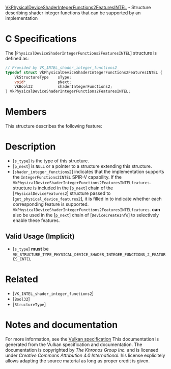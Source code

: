[VkPhysicalDeviceShaderIntegerFunctions2FeaturesINTEL](https://www.khronos.org/registry/vulkan/specs/1.3-extensions/man/html/VkPhysicalDeviceShaderIntegerFunctions2FeaturesINTEL.html) - Structure describing shader integer functions that can be supported by an implementation

# C Specifications
The [`PhysicalDeviceShaderIntegerFunctions2FeaturesINTEL`] structure is
defined as:
```c
// Provided by VK_INTEL_shader_integer_functions2
typedef struct VkPhysicalDeviceShaderIntegerFunctions2FeaturesINTEL {
    VkStructureType    sType;
    void*              pNext;
    VkBool32           shaderIntegerFunctions2;
} VkPhysicalDeviceShaderIntegerFunctions2FeaturesINTEL;
```

# Members
This structure describes the following feature:

# Description
- [`s_type`] is the type of this structure.
- [`p_next`] is `NULL` or a pointer to a structure extending this structure.
- [`shader_integer_functions2`] indicates that the implementation supports the `IntegerFunctions2INTEL` SPIR-V capability.
If the `VkPhysicalDeviceShaderIntegerFunctions2FeaturesINTELfeatures`. structure is included in the [`p_next`] chain of the
[`PhysicalDeviceFeatures2`] structure passed to
[`get_physical_device_features2`], it is filled in to indicate whether each
corresponding feature is supported.
`VkPhysicalDeviceShaderIntegerFunctions2FeaturesINTELfeatures`.  **can**  also be used in the [`p_next`] chain of
[`DeviceCreateInfo`] to selectively enable these features.
## Valid Usage (Implicit)
-  [`s_type`] **must**  be `VK_STRUCTURE_TYPE_PHYSICAL_DEVICE_SHADER_INTEGER_FUNCTIONS_2_FEATURES_INTEL`

# Related
- [`VK_INTEL_shader_integer_functions2`]
- [`Bool32`]
- [`StructureType`]

# Notes and documentation
For more information, see the [Vulkan specification](https://www.khronos.org/registry/vulkan/specs/1.3-extensions/html/vkspec.html)
This documentation is generated from the Vulkan specification and documentation.
The documentation is copyrighted by *The Khronos Group Inc.* and is licensed under *Creative Commons Attribution 4.0 International*.
his license explicitely allows adapting the source material as long as proper credit is given.
        